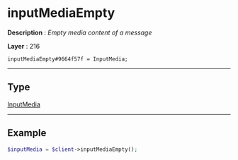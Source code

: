 # inputMediaEmpty

**Description** : *Empty media content of a message*

**Layer** : 216

```tl
inputMediaEmpty#9664f57f = InputMedia;
```

---

## Type

[InputMedia](type/InputMedia)

---

## Example

```php
$inputMedia = $client->inputMediaEmpty();
```